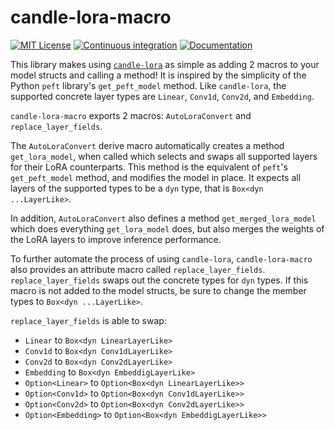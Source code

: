 # candle-lora-macro
[![MIT License](https://img.shields.io/badge/License-MIT-informational)](LICENSE)
[![Continuous integration](https://github.com/EricLBuehler/candle-lora-macro/actions/workflows/ci.yml/badge.svg)](https://github.com/EricLBuehler/candle-lora-macro/actions/workflows/ci.yml)
[![Documentation](https://github.com/EricLBuehler/candle-lora-macro/actions/workflows/docs.yml/badge.svg)](https://ericlbuehler.github.io/candle-lora-macro/candle_lora_macro/)

This library makes using [`candle-lora`](https://github.com/EricLBuehler/candle-lora) as simple as adding 2 macros to your model structs and calling a method! It is inspired by the simplicity of the Python `peft` library's `get_peft_model` method. Like `candle-lora`, the supported concrete layer types are `Linear`, `Conv1d`, `Conv2d`, and `Embedding`.

`candle-lora-macro` exports 2 macros: `AutoLoraConvert` and `replace_layer_fields`.

The `AutoLoraConvert` derive macro automatically creates a method `get_lora_model`, when called which selects and swaps all supported layers for their LoRA counterparts. This method is the equivalent of `peft`'s `get_peft_model` method, and modifies the model in place. It expects all
layers of the supported types to be a `dyn` type, that is `Box<dyn ...LayerLike>`.

In addition, `AutoLoraConvert` also defines a method `get_merged_lora_model` which does everything `get_lora_model` does, but also merges the weights of the LoRA layers to improve inference performance.

To further automate the process of using `candle-lora`, `candle-lora-macro` also provides an attribute macro called `replace_layer_fields`.
`replace_layer_fields` swaps out the concrete types for `dyn` types. If this macro is not added to the model structs, be sure to change the member types to `Box<dyn ...LayerLike>`.

`replace_layer_fields` is able to swap:
- `Linear` to `Box<dyn LinearLayerLike>`
- `Conv1d` to `Box<dyn Conv1dLayerLike>`
- `Conv2d` to `Box<dyn Conv2dLayerLike>`
- `Embedding` to `Box<dyn EmbeddigLayerLike>`
- `Option<Linear>` to `Option<Box<dyn LinearLayerLike>>`
- `Option<Conv1d>` to `Option<Box<dyn Conv1dLayerLike>>`
- `Option<Conv2d>` to `Option<Box<dyn Conv2dLayerLike>>`
- `Option<Embedding>` to `Option<Box<dyn EmbeddigLayerLike>>`